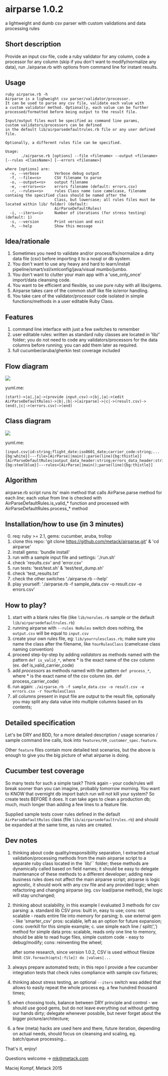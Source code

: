 # airparse 1.0.2
a lightweight and dumb csv parser with custom validations and data processing rules

## Short description

Provide an input csv file, code a ruby validator for any column, code a processor for any column (skip if you don't want to modify/normalize any data), run ./airparse.rb with options from command line for instant results.

## Usage

```
ruby airparse.rb -h
Airparse is a lighweight csv parser/validator/processor.
It can be used to parse any csv file, validate each value with
a custom validator method. Optionally, each value can be further
processed/formatted before being output to the result file.

Input/output files must be specified as command line params,
custom validators/processors can be defined
in the default lib/airparsedefaultrules.rb file or any user defined file.

Optionally, a different rules file can be specified.

Usage:
       ./airparse.rb [options] --file <filename> --output <filename> [--rules <ClassName>] [--errors <filename>]

where [options] are:
  -v, --verbose       Verbose debug output
  -f, --file=<s>      CSV filename to parse
  -o, --output=<s>    output filename
  -e, --errors=<s>    errors filename (default: errors.csv)
  -r, --rules=<s>     rules Class name (use camelcase, filename containg the specified class should be named after the
                      Class, but lowercase; all rules files must be located within lib/ folder) (default:
                      AirParseDefaultRules)
  -i, --iters=<i>     Number of iterations (for stress testing) (default: 1)
  -s, --version       Print version and exit
  -h, --help          Show this message
```

## Idea/rationale

1. Sometimes you need to validate and/or process/fix/normalize a dirty data file (csv) before importing it to a nosql or db system.
2. You don't want to use any heavy and hard to learn/install pipeline/smart/xsl/xmlconfig/java/visual mumbo/jumbo.
3. You don't want to clutter your main app with a 'use_only_once' import/data cleansing code.
4. You want to be efficient and flexible, so use pure ruby with all libs/gems.
5. Airparse takes care of the common stuff like file io/error handling.
6. You take care of the validator/processor code isolated in simple functions/methods in a user editable Ruby Class.

## Features

1. command line interface with just a few switches to remember
2. user editable rules: written as standard ruby classes are located in 'lib/' folder; you do not need to code any validators/processors for the data columns before running; you can add them later as required.
3. full cucumber/aruba/gherkin test coverage included

## Flow diagram

<img src="flow.png"/>

yuml.me:
```
(start)->|a|,|a|->(provide input.csv)->|b|,|a|->(edit AirParseDefaultRules)->|b|,|b|->[airparse]->|c|->(result.csv)->(end),|c|->(errors.csv)->(end)
```


## Class diagram

<img src="class.png"/>

yuml.me:
```
[input.csv|id:string;flight_date:iso8601_date;carrier_code:string;...{bg:white}]---file>[AirParse||main();parse(line){bg:thistle}]
[AirParseDefaultRules|output_data_header:string;errors_data_header:string|is_valid_flight_date(value);is_valid_carrier_code(value);...;process_carrier_code(value);...{bg:steelblue}]---rules>[AirParse||main();parse(line){bg:thistle}]
```


## Algorithm

airparse.rb script runs its' main method that calls AirParse.parse method for each *line*; each *value* from line is checked with AirParseDefaultRules.is_valid_* function and processed with AirParseDefaultRules.process_* method


## Installation/how to use (in 3 minutes)

0. req: ruby >= 2.1, gems: cucumber, aruba, trollop
1. clone this repo: 'git clone https://github.com/metack/airparse.git' & 'cd airparse'
2. install gems: 'bundle install'
3. run with a sample input file and settings: './run.sh'
4. check 'results.csv' and 'error.csv'
5. run tests: 'test/test.sh' & 'test/test_dump.sh'
6. check 'test_results.txt'
7. check the other switches './airparse.rb --help'
8. play yourself: './airparse.rb -f sample_data.csv -o result.csv -e errors.csv'

## How to play?

1. start with a blank rules file (like `lib/norules.rb` sample or the default `lib/airparsedefaultrules.rb`)
2. running airparse with `--rules NoRules` switch does nothing, the `output.csv` will be equal to `input.csv`
3. create your own rules file, eg: `lib/yourrulesclass.rb`; make sure you name the class after the filename, like `YourRulesClass` (camelcase class naming convention)
4. proceed step-by-step by adding *validators* as methods named with the pattern `def is_valid_*`, where * is the exact name of the csv column  (ex. def is_valid_carrier_code)
5. add *processors* as methods named with the pattern `def process_*`, where * is the exact name of the csv column (ex. def process_carrier_code)
6. run again: `./airparse.rb -f sample_data.csv -o result.csv -e errors.csv -r YourRulesClass`
7. all columns present in input file are output to the result file, optionally you may split any data value into multiple columns based on its contents;



## Detailed specification

Let's be DRY and BDD, for a more detailed description / usage scenarios / sample command line calls, look into `features/99_customer_spec.feature`.

Other `feature` files contain more detailed test scenarios, but the above is enough to give you the big picture of what airparse is doing.


## Cucumber test coverage

So many tests for such a simple task? Think again - your code/rules will break sooner than you can imagine, probably tomorrow morning. You want to KNOW that overnight db import batch run will not kill your system? So create tests BEFORE it does. It can take ages to clean a production db; much, much longer than adding a few lines to a feature file.

Supplied sample tests cover rules defined in the default `AirParseDefaultRules` class (file `lib/airparsedefaultrules.rb`) and should be expanded at the same time, as rules are created.



## Dev notes

1. thinking about code quality/responsibility separation, I extracted actual validation/processing methods from the main airparse script to a separate ruby class located in the `lib/`` folder; these methods are dynamically called based on field names; it should be easy to delegate maintenance of these methods to a different developer; adding new business rules does not affect the main airparse script; airparse is logic agnostic, it should work with any csv file and any provided logic; when refactoring and changing airparse (eg. csv load/parse method), the logic will stay unchanged;

2. thinking about scalability, in this example I evaluated 3 methods for csv parsing:
   a. standard lib CSV
        pros: built in, easy to use;
        cons: not scalable - reads entire file into memory for parsing;
   b. use external gem - like 'smarter_csv'
        pros: scalable, left as an option for future expansion;
        cons: overkill for this simple example;
   c. use simple each line / split(',') method for simple data
        pros: scalable, reads only one line to memory, should be able to read huge files, simple custom code - easy to debug/modify;
        cons: reinventing the wheel;

   after some research, since version 1.0.2, CSV is used without filesize limit: `CSV.foreach(opts[:file]) do |values|...`

3. always prepare automated tests; in this repo I provide a few cucumber integration tests that check rules compliance with sample csv fixtures;

4. thinking about stress testing, an optional `--iters` switch was added that allows to easily repeat the whole process eg. a few hundred thousand times;

5. when choosing tools, balance between DRY principle and control - we should use good gems, but do not leave everything out without getting our hands dirty; delegate whenever possbile, but never forget about the bigger picture/architecture;

6. a few (meta) hacks are used here and there, future iteration, depending on actual needs, should focus on cleansing and scaling, eg. batch/queue processing...



That's it, enjoy!


Questions welcome -> mk@metack.com

Maciej Kompf, Metack 2015
